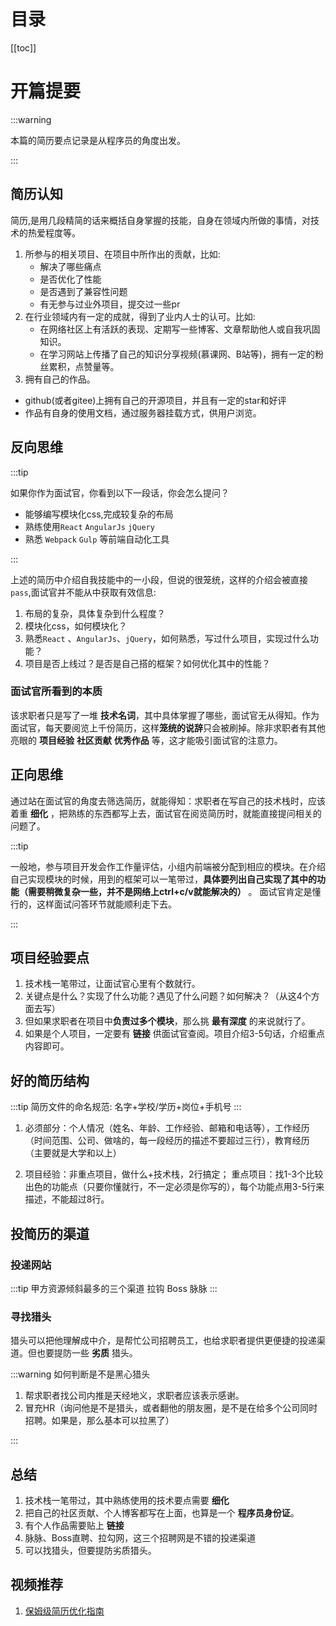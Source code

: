 # 目录

[[toc]]

# 开篇提要

:::warning

本篇的简历要点记录是从程序员的角度出发。

:::  

## 简历认知


  简历,是用几段精简的话来概括自身掌握的技能，自身在领域内所做的事情，对技术的热爱程度等。

1. 所参与的相关项目、在项目中所作出的贡献，比如: 
   - 解决了哪些痛点
   - 是否优化了性能
   - 是否遇到了兼容性问题
   - 有无参与过业外项目，提交过一些pr
2. 在行业领域内有一定的成就，得到了业内人士的认可。比如: 
   - 在网络社区上有活跃的表现、定期写一些博客、文章帮助他人或自我巩固知识。
   - 在学习网站上传播了自己的知识分享视频(慕课网、B站等)，拥有一定的粉丝累积，点赞量等。
3.   拥有自己的作品。
   - github(或者gitee)上拥有自己的开源项目，并且有一定的star和好评
   - 作品有自身的使用文档，通过服务器挂载方式，供用户浏览。



## 反向思维

:::tip

如果你作为面试官，你看到以下一段话，你会怎么提问？

- 能够编写模块化css,完成较复杂的布局
- 熟练使用`React` `AngularJs` `jQuery`
- 熟悉 `Webpack` `Gulp` 等前端自动化工具

:::

上述的简历中介绍自我技能中的一小段，但说的很笼统，这样的介绍会被直接`pass`,面试官并不能从中获取有效信息:

1. 布局的复杂，具体复杂到什么程度？
2. 模块化css，如何模块化？
3. 熟悉`React` 、`AngularJs`、`jQuery`，如何熟悉，写过什么项目，实现过什么功能？
4. 项目是否上线过？是否是自己搭的框架？如何优化其中的性能？



### 面试官所看到的本质

该求职者只是写了一堆 **技术名词**，其中具体掌握了哪些，面试官无从得知。作为面试官，每天要阅览上千份简历，这样**笼统的说辞**只会被刷掉。除非求职者有其他亮眼的 **项目经验** **社区贡献** **优秀作品** 等，这才能吸引面试官的注意力。



## 正向思维

  通过站在面试官的角度去筛选简历，就能得知：求职者在写自己的技术栈时，应该着重 **细化** ，把熟练的东西都写上去，面试官在阅览简历时，就能直接提问相关的问题了。

:::tip

一般地，参与项目开发会作工作量评估，小组内前端被分配到相应的模块。在介绍自己实现模块的时候，用到的框架可以一笔带过，**具体要列出自己实现了其中的功能（需要稍微复杂一些，并不是网络上ctrl+c/v就能解决的）** 。 面试官肯定是懂行的，这样面试问答环节就能顺利走下去。

:::


## 项目经验要点

1. 技术栈一笔带过，让面试官心里有个数就行。
2. 关键点是什么？实现了什么功能？遇见了什么问题？如何解决？（从这4个方面去写）
3. 但如果求职者在项目中**负责过多个模块**，那么挑 **最有深度** 的来说就行了。
4. 如果是个人项目，一定要有 **链接** 供面试官查阅。项目介绍3-5句话，介绍重点内容即可。


## **好的简历结构**
:::tip
简历文件的命名规范:
名字+学校/学历+岗位+手机号
:::

1. 必须部分：个人情况（姓名、年龄、工作经验、邮箱和电话等），工作经历（时间范围、公司、做啥的，每一段经历的描述不要超过三行），教育经历（主要就是大学和以上）

2. 项目经验：非重点项目，做什么+技术栈，2行搞定；
   重点项目：找1-3个比较出色的功能点（只要你懂就行，不一定必须是你写的），每个功能点用3-5行来描述，不能超过8行。





## 投简历的渠道

### 投递网站

:::tip 甲方资源倾斜最多的三个渠道
拉钩 Boss 脉脉
:::

### 寻找猎头

猎头可以把他理解成中介，是帮忙公司招聘员工，也给求职者提供更便捷的投递渠道。但也要提防一些 **劣质** 猎头。

:::warning 如何判断是不是黑心猎头

1. 帮求职者找公司内推是天经地义，求职者应该表示感谢。
2. 冒充HR（询问他是不是猎头，或者翻他的朋友圈，是不是在给多个公司同时招聘。如果是，那么基本可以拉黑了）

:::



## 总结
1. 技术栈一笔带过，其中熟练使用的技术要点需要 **细化**
2. 把自己的社区贡献、个人博客都写在上面，也算是一个 **程序员身份证**。
3. 有个人作品需要贴上 **链接**
4. 脉脉、Boss直聘、拉勾网，这三个招聘网是不错的投递渠道
5. 可以找猎头，但要提防劣质猎头。



## 视频推荐
1. [保姆级简历优化指南](https://www.bilibili.com/video/BV1dZ4y1678Z?spm_id_from=333.999.0.0)